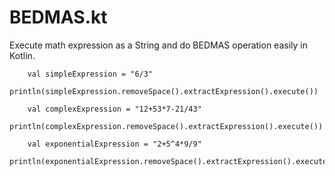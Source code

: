 # BEDMAS.kt

Execute math expression as a String and do BEDMAS operation easily in Kotlin.

```
    val simpleExpression = "6/3"
    println(simpleExpression.removeSpace().extractExpression().execute())

    val complexExpression = "12+53*7-21/43"
    println(complexExpression.removeSpace().extractExpression().execute())

    val exponentialExpression = "2+5^4*9/9"
    println(exponentialExpression.removeSpace().extractExpression().execute())

```
